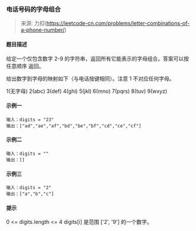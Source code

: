 ### 电话号码的字母组合
> 来源: 力扣(https://leetcode-cn.com/problems/letter-combinations-of-a-phone-number/)

#### 题目描述
给定一个仅包含数字 2-9 的字符串，返回所有它能表示的字母组合。答案可以按 任意顺序 返回。

给出数字到字母的映射如下（与电话按键相同）。注意 1 不对应任何字母。

1(无字母) 2(abc) 3(def)
4(ghi) 5(jkl) 6(mno)
7(pqrs) 8(tuv) 9(wxyz)

#### 示例一
```
输入：digits = "23"
输出：["ad","ae","af","bd","be","bf","cd","ce","cf"]
```

#### 示例二
```
输入：digits = ""
输出：[]
```

#### 示例三
```
输入：digits = "2"
输出：["a","b","c"]
```

#### 提示
0 <= digits.length <= 4
digits[i] 是范围 ['2', '9'] 的一个数字。